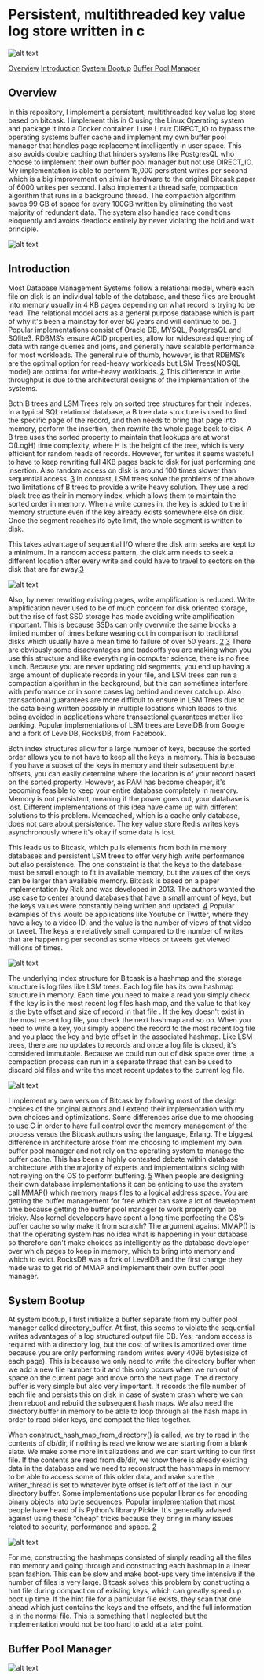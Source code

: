 # Persistent, multithreaded key value log store written in c


![alt text][UnearthDB]

[UnearthDB]: https://github.com/arch-r45/unearthDB/blob/main/docs/pictures/UnearthDB.png


[Overview](#overview)
[Introduction](#introduction)
[System Bootup](#System-Bootup )
[Buffer Pool Manager](##buffer-pool-manager)

## Overview

In this repository, I implement a persistent, multithreaded key value log store based on bitcask.  I implement this in C using the Linux Operating system and package it into a Docker container.  I use Linux DIRECT_IO to bypass the operating systems buffer cache and implement my own buffer pool manager that handles page replacement intelligently in user space.  This also avoids double caching that hinders systems like PostgresQL who choose to implement their own buffer pool manager but not use DIRECT_IO.  My implementation is able to perform 15,000 persistent writes per second which is a big improvement on similar hardware to the original Bitcask paper of 6000 writes per second.  I also implement a thread safe, compaction algorithm that runs in a background thread.  The compaction algorithm saves 99 GB of space for every 100GB written by eliminating the vast majority of redundant data.  The system also handles race conditions eloquently and avoids deadlock entirely by never violating the hold and wait principle.   

![alt text][rantests]

[rantests]: https://github.com/arch-r45/unearthDB/blob/main/docs/pictures/write_test.png

## Introduction

Most Database Management Systems follow a relational model, where each file on disk is an individual table of the database, and these files are brought into memory usually in 4 KB pages depending on what record is trying to be read.  The relational model acts as a general purpose database which is part of why it's been a mainstay for over 50 years and will continue to be. [1]  Popular implementations consist of Oracle DB, MYSQL, PostgresQL and SQlite3.   RDBMS’s ensure ACID properties, allow for widespread querying of data with range queries and joins, and generally have scalable performance for most workloads.   The general rule of thumb, however, is that RDBMS’s are the optimal option for read-heavy workloads but LSM Trees(NOSQL model) are optimal for write-heavy workloads. [2]  This difference in write throughput is due to the architectural designs of the implementation of the systems.   

Both B trees and LSM Trees rely on sorted tree structures for their indexes.  In a typical SQL relational database, a B tree data structure is used to find the specific page of the record, and then needs to bring that page into memory, perform the insertion, then rewrite the whole page back to disk.  A B tree uses the sorted property to maintain that lookups are at worst O(LogH) time complexity, where H is the height of the tree, which is very efficient for random reads of records.  However, for writes it seems wasteful to have to keep rewriting full 4KB pages back to disk for just performing one insertion.  Also random access on disk is around 100 times slower than sequential access. [3]  In contrast, LSM trees solve the problems of the above two limitations of B trees to provide a write heavy solution.  They use a red black tree as their in memory index, which allows them to maintain the sorted order in memory.  When a write comes in, the key is added to the in memory structure even if the key already exists somewhere else on disk.  Once the segment reaches its byte limit, the whole segment is written to disk.  

This takes advantage of sequential I/O where the disk arm seeks are kept to a minimum.  In a random access pattern, the disk arm needs to seek a different location after every write and could have to travel to sectors on the disk that are far away.[3]  

![alt text][disk]

[disk]: https://github.com/arch-r45/unearthDB/blob/main/docs/pictures/disk_diagram.png

Also, by never rewriting existing pages, write amplification is reduced.  Write amplification never used to be of much concern for disk oriented storage, but the rise of fast SSD storage has made avoiding write amplification important.  This is because SSDs can only overwrite the same blocks a limited number of times before wearing out in comparison to traditional disks which usually have a mean time to failure of over 50 years. [2] [3]  There are obviously some disadvantages and tradeoffs you are making when you use this structure and like everything in computer science, there is no free lunch.  Because you are never updating old segments, you end up having a large amount of duplicate records in your file, and LSM trees can run a compaction algorithm in the background, but this can sometimes interfere with performance or in some cases lag behind and never catch up.  Also transactional guarantees are more difficult to ensure in LSM Trees due to the data being written possibly in multiple locations which leads to this being avoided in applications where transactional guarantees matter like banking.  Popular implementations of LSM trees are LevelDB from Google and a fork of LevelDB, RocksDB, from Facebook.  

Both index structures allow for a large number of keys, because the sorted order allows you to not have to keep all the keys in memory.  This is because if you have a subset of the keys in memory and their subsequent byte offsets, you can easily determine where the location is of your record based on the sorted property.  However, as RAM has become cheaper, it's becoming feasible to keep your entire database completely in memory.  Memory is not persistent, meaning if the power goes out, your database is lost.  Different implementations of this idea have came up with different solutions to this problem.  Memcached, which is a cache only database, does not care about persistence.  The key value store Redis writes keys asynchronously where it's okay if some data is lost.  

This leads us to Bitcask, which pulls elements from both in memory databases and persistent LSM trees to offer very high write performance but also persistence.  The one constraint is that the keys to the database must be small enough to fit in available memory, but the values of the keys can be larger than available memory.  Bitcask is based on a paper implementation by Riak and was developed in 2013.   The authors wanted the use case to center around databases that have a small amount of keys, but the keys values were constantly being written and updated. [4]  Popular examples of this would be applications like Youtube or Twitter, where they have a key to a video ID, and the value is the number of views of that video or tweet.  The keys are relatively small compared to the number of writes that are happening per second as some videos or tweets get viewed millions of times.  


![alt text][youtubeviews]

[youtubeviews]: https://github.com/arch-r45/unearthDB/blob/main/docs/pictures/youtubeviews.png

The underlying index structure for Bitcask is a hashmap and the storage structure is log files like LSM trees.  Each log file has its own hashmap structure in memory.  Each time you need to make a read you simply check if the key is in the most recent log files hash map, and the value to that key is the byte offset and size of record in that file .  If the key doesn't exist in the most recent log file, you check the next hashmap and so on.  When you need to write a key, you simply append the record to the most recent log file and you place the key and byte offset in the associated hashmap.  Like LSM trees, there are no updates to records and once a log file is closed, it's considered immutable.  Because we could run out of disk space over time, a compaction process can run in a separate thread that can be used to discard old files and write the most recent updates to the current log file.  

![alt text][compaction-diagram]

[compaction-diagram]: https://github.com/arch-r45/unearthDB/blob/main/docs/pictures/compaction-diagram.png

I implement my own version of Bitcask by following most of the design choices of the original authors and I extend their implementation with my own choices and optimizations.  Some differences arise due to me choosing to use C in order to have full control over the memory management of the process versus the Bitcask authors using the language, Erlang.  The biggest difference in architecture arose from me choosing to implement my own buffer pool manager and not rely on the operating system to manage the buffer cache.  This has been a highly contested debate within database architecture with the majority of experts and implementations siding with not relying on the OS to perform buffering. [5]  When people are designing their own database implementations it can be enticing to use the system call MMAP() which memory maps files to a logical address space.  You are getting the buffer management for free which can save a lot of development time because getting the buffer pool manager to work properly can be tricky.  Also kernel developers have spent a long time perfecting the OS’s buffer cache so why make it from scratch?  The argument against MMAP() is that the operating system has no idea what is happening in your database so therefore can't make choices as intelligently as the database developer over which pages to keep in memory, which to bring into memory and which to evict.  RocksDB was a fork of LevelDB and the first change they made was to get rid of MMAP and implement their own buffer pool manager.  

## System Bootup

At system bootup, I first initialize a buffer separate from my buffer pool manager called directory_buffer.  At first, this seems to violate the sequential writes advantages of a log structured output file DB.  Yes, random access is required with a directory log, but the cost of writes is amortized over time because you are only performing random writes every 4096 bytes(size of each page).  This is because we only need to write the directory buffer when we add a new file number to it and this only occurs when we run out of space on the current page and move onto the next page.  The directory buffer is very simple but also very important.  It records the file number of each file and persists this on disk in case of system crash where we can then reboot and rebuild the subsequent hash maps.  We also need the directory buffer in memory to be able to loop through all the hash maps in order to read older keys, and compact the files together. 

When construct_hash_map_from_directory() is called, we try to read in the contents of db/dir, if nothing is read we know we are starting from a blank slate.  We make some more initializations and we can start writing to our first file.  If the contents are read from db/dir, we know there is already existing data in the database and we need to reconstruct the hashmaps in memory to be able to access some of this older data, and make sure the writer_thread is set to whatever byte offset is left off of the last in our directory buffer.  Some implementations use popular libraries for encoding binary objects into byte sequences.  Popular implementation that most people have heard of is Python’s library Pickle.   It's generally advised against using these “cheap” tricks because they bring in many issues related to security, performance and space. [2]

![alt text][dir_buf]

[dir_buf]: https://github.com/arch-r45/unearthDB/blob/main/docs/pictures/dir_buf.png

For me, constructing the hashmaps consisted of simply reading all the files into memory and going through and constructing each hashmap in a linear scan fashion.  This can be slow and make boot-ups very time intensive if the number of files is very large.  Bitcask solves this problem by constructing a hint file during compaction of existing keys, which can greatly speed up boot up time.  If the hint file for a particular file exists, they scan that one ahead which just contains the keys and the offsets, and the full information is in the normal file.  This is something that I neglected but the implementation would not be too hard to add at a later point. 

## Buffer Pool Manager

![alt text][buffer]

[buffer]: https://github.com/arch-r45/unearthDB/blob/main/docs/pictures/bufferpool.png

[1]: https://db.cs.cmu.edu/papers/2024/whatgoesaround-sigmodrec2024.pdf
[2]: https://dataintensive.net/
[3]: https://db-book.com/
[4]: https://riak.com/assets/bitcask-intro.pdf
[5]: https://db.cs.cmu.edu/papers/2022/cidr2022-p13-crotty.pdf